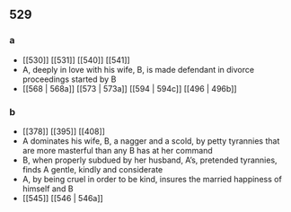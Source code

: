 ## 529
### a
- [[530]] [[531]] [[540]] [[541]] 
- A, deeply in love with his wife, B, is made defendant in divorce proceedings started by B
- [[568 | 568a]] [[573 | 573a]] [[594 | 594c]] [[496 | 496b]] 

### b
- [[378]] [[395]] [[408]] 
- A dominates his wife, B, a nagger and a scold, by petty tyrannies that are more masterful than any B has at her command
- B, when properly subdued by her husband, A’s, pretended tyrannies, finds A gentle, kindly and considerate
- A, by being cruel in order to be kind, insures the married happiness of himself and B
- [[545]] [[546 | 546a]] 

